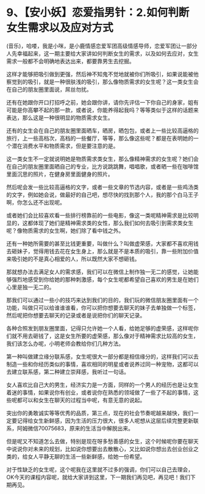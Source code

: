 # 9、【安小妖】恋爱指男针：2.如何判断女生需求以及应对方式

(音乐)，哈喽，我是小咪，是小鹿情感恋爱军团高级情感导师，恋爱军团让一部分人先幸福起来，这一期主要给大家讲如何判断女生的需求，以及如何去应对，女生需求一般都不会明确地表达出来，都要靠男生去挖掘。

这样才能够把吸引做到更强，然后神不知鬼不觉地就被你们所吸引，如果说能被他察觉到的吸引，就是一种很肤浅的吸引，那么像物质需求的女生呢？这一类女生会在自己的朋友圈里面说，屌丝勿扰。

还有在她跟你开口打招呼之前，她会跟你讲，请你先评估一下你自己的身家，姐有可能是你高攀不起的那一款，或者说，你能养得起我吗？等等类似于这样的话题来表达，那么这是一种很明显的物质需求女生。

还有的女生会在自己的朋友圈里面晒车，晒房，晒包包，或者上一些比较高逼格的旅行，上一些高档次，高档的一些餐厅，等等，那么像这些呢？都是在表明她的一个潜在消费水平和物质需求，但是要注意的是。

这一类女生不一定就说明她是物质需求类女生，那么像精神需求的女生呢？她们会在自己的朋友圈里面晒自己的专业，比方说跳跳舞，唱唱歌，或者晒一些在咖啡馆里面沉思的照片，在健身房里面健身的照片。

然后呢会发一些比较高逼格的文字，或者一些文章的节选内容，或者是一些鸡汤类的文字，例如她会说，做最好的自己吧，想尽快的找到那个人，我的那个白马王子啊，你怎么还不出现呢。

或者她们会比较喜欢看一些排行榜靠前的一些电影，像这一类呢精神需求是比较明显的，这都体现了她们是精神需求类的女性，那么我们如何去吸引到需求类女生呢？像物质需求的女生啊，她们除了看中钱之外。

还有一种她所需要的甚至比钱更重要，叫做什么？叫做虚荣感，大家都不喜欢用钱去砸妹子，觉得用钱去花在女生身上，那么就是不是本质的吸引，靠一些附加价值来吸引她的不是真心相爱的人，所以既然大家不想砸钱。

那就想办法去满足女人的需求感，我们可以在微信上制作独一无二的感觉，让她能够强烈地感受到你给她的那种刺激感，每个女生呢都希望自己喜欢的男生是在她们心里是独一无二的。

那我们可以通过一些小的技巧来达到我们的目的，我们玩的微信朋友圈里面有一个功能，叫做只可以给谁谁谁看，你可以把你想要去聊天的妹子去单独做一个标签，然后呢把你想要去聊天的记录或者是说把你们的聊天记录。

各种合照发到朋友圈里面，记得只允许她一个人看，给她足够的虚荣感，这样呢你们就不用去砸钱了，这是女生所要的虚荣感，那么像对于精神需求比较高的女生，我们该怎么办呢，小明老师会教给你们几种方法。

第一种叫做建立缘分联系感，女生呢很大一部分都是相信缘分的，这样我们可以去制造一些和你经历类似的事情，喜欢相同的明星或者说养过同一种宠物，这都可以去建立联系感，第二种建立崇拜感，我听过一句话。

女人喜欢比自己大的男生，经济实力是一方面，同样的一个男人的经历也是让女生着迷的事情，如果说你有创业，或者说你在熟悉的领域做了一些了不起的事情，这些呢都可以和女生在聊天的过程当中呢，有意无意的说起。

突出你的勇敢诚实等等优秀的品质，第三点，现在的社会节奏呢越来越快，我们一定要记得给女生新鲜感，因为生活的压力很大，很多人呢想从这层后续完整更新联系，阿姆微信70075683，原来的生活当中解脱出来。

但是呢又不知道怎么去做，特别是现在呀多愁善感的女生，这个时候呢你要在聊天中说说你对未来的规划，比如说你想要出去散散心，又比如说你想出去创业创业之类的，给女人平静无聊的生活一些新鲜感，给她一份希望。

对于性缺乏的女生呢，这个呢我在这里就不过多的强调，你们可以自己去理会，OK今天的课程内容呢，就给大家讲到这里，下一期我们再见吧，再见吧！我们下期再见。

